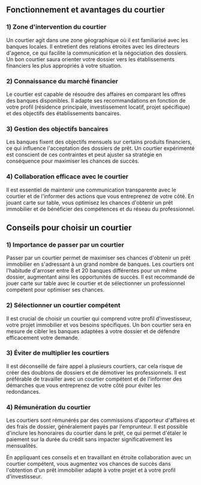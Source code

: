 ## Fonctionnement et avantages du courtier

### 1) Zone d'intervention du courtier
Un courtier agit dans une zone géographique où il est familiarisé avec les banques locales. Il entretient des relations étroites avec les directeurs d'agence, ce qui facilite la communication et la négociation des dossiers. Un bon courtier saura orienter votre dossier vers les établissements financiers les plus appropriés à votre situation.

### 2) Connaissance du marché financier
Le courtier est capable de résoudre des affaires en comparant les offres des banques disponibles. Il adapte ses recommandations en fonction de votre profil (résidence principale, investissement locatif, projet spécifique) et des objectifs des établissements bancaires.

### 3) Gestion des objectifs bancaires
Les banques fixent des objectifs mensuels sur certains produits financiers, ce qui influence l'acceptation des dossiers de prêt. Un courtier expérimenté est conscient de ces contraintes et peut ajuster sa stratégie en conséquence pour maximiser les chances de succès.

### 4) Collaboration efficace avec le courtier
Il est essentiel de maintenir une communication transparente avec le courtier et de l'informer des actions que vous entreprenez de votre côté. En jouant carte sur table, vous optimisez les chances d'obtenir un prêt immobilier et de bénéficier des compétences et du réseau du professionnel.

## Conseils pour choisir un courtier

### 1) Importance de passer par un courtier
Passer par un courtier permet de maximiser ses chances d'obtenir un prêt immobilier en s'adressant à un grand nombre de banques. Les courtiers ont l'habitude d'arroser entre 8 et 20 banques différentes pour un même dossier, augmentant ainsi les opportunités de succès. Il est recommandé de jouer carte sur table avec le courtier et de sélectionner un professionnel compétent pour optimiser ses chances.

### 2) Sélectionner un courtier compétent
Il est crucial de choisir un courtier qui comprend votre profil d'investisseur, votre projet immobilier et vos besoins spécifiques. Un bon courtier sera en mesure de cibler les banques adaptées à votre dossier et de défendre efficacement votre demande.

### 3) Éviter de multiplier les courtiers
Il est déconseillé de faire appel à plusieurs courtiers, car cela risque de créer des doublons de dossiers et de démotiver les professionnels. Il est préférable de travailler avec un courtier compétent et de l'informer des démarches que vous entreprenez de votre côté pour éviter les redondances.

### 4) Rémunération du courtier
Les courtiers sont rémunérés par des commissions d'apporteur d'affaires et des frais de dossier, généralement payés par l'emprunteur. Il est possible d'inclure les honoraires du courtier dans le prêt, ce qui permet d'étaler le paiement sur la durée du crédit sans impacter significativement les mensualités.

En appliquant ces conseils et en travaillant en étroite collaboration avec un courtier compétent, vous augmentez vos chances de succès dans l'obtention d'un prêt immobilier adapté à votre projet et à votre profil d'investisseur.